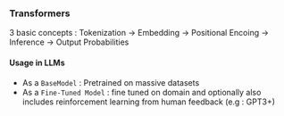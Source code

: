 ### Transformers
3 basic concepts : Tokenization -> Embedding -> Positional Encoing -> Inference -> Output Probabilities

#### Usage in LLMs
- As a `BaseModel` : Pretrained on massive datasets
- As a `Fine-Tuned Model` : fine tuned on domain and optionally also includes reinforcement learning from human feedback (e.g : GPT3+)
